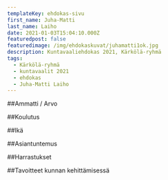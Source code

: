 ```yaml
---
templateKey: ehdokas-sivu
first_name: Juha-Matti
last_name: Laiho
date: 2021-01-03T15:04:10.000Z
featuredpost: false
featuredimage: /img/ehdokaskuvat/juhamatti1ok.jpg
description: Kuntavaaliehdokas 2021, Kärkölä-ryhmä
tags:
  - Kärkölä-ryhmä
  - kuntavaalit 2021
  - ehdokas
  - Juha-Matti Laiho
---
```

##Ammatti / Arvo

##Koulutus

##Ikä

##Asiantuntemus

##Harrastukset

##Tavoitteet kunnan kehittämisessä